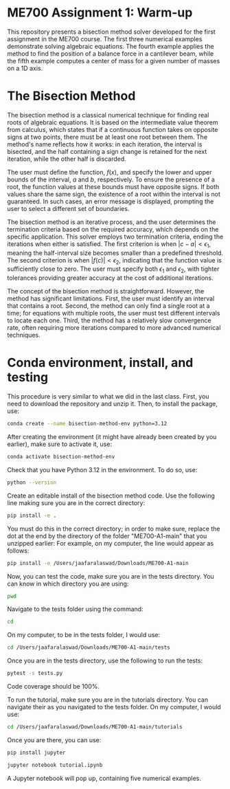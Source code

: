 # ME700 Assignment 1: Warm-up

This repository presents a bisection method solver developed for the first assignment in the ME700 course. The first three numerical examples demonstrate solving algebraic equations. The fourth example applies the method to find the position of a balance force in a cantilever beam, while the fifth example computes a center of mass for a given number of masses on a 1D axis.

# The Bisection Method

The bisection method is a classical numerical technique for finding real roots of algebraic equations. It is based on the intermediate value theorem from calculus, which states that if a continuous function takes on opposite signs at two points, there must be at least one root between them. The method's name reflects how it works: in each iteration, the interval is bisected, and the half containing a sign change is retained for the next iteration, while the other half is discarded.

The user must define the function, $f(x)$, and specify the lower and upper bounds of the interval, $a$ and $b$, respectively. To ensure the presence of a root, the function values at these bounds must have opposite signs. If both values share the same sign, the existence of a root within the interval is not guaranteed. In such cases, an error message is displayed, prompting the user to select a different set of boundaries.

The bisection method is an iterative process, and the user determines the termination criteria based on the required accuracy, which depends on the specific application. This solver employs two termination criteria, ending the iterations when either is satisfied. The first criterion is when $|c-a|< \epsilon_1$, meaning the half-interval size becomes smaller than a predefined threshold. The second criterion is when $|f(c)|< \epsilon_2$, indicating that the function value is sufficiently close to zero. The user must specify both $\epsilon_1$ and $\epsilon_2$, with tighter tolerances providing greater accuracy at the cost of additional iterations.

The concept of the bisection method is straightforward. However, the method has significant limitations. First, the user must identify an interval that contains a root.  Second, the method can only find a single root at a time; for equations with multiple roots, the user must test different intervals to locate each one. Third, the method has a relatively slow convergence rate, often requiring more iterations compared to more advanced numerical techniques.

# Conda environment, install, and testing

This procedure is very similar to what we did in the last class. First, you need to download the repository and unzip it. Then, to install the package, use:

```bash
conda create --name bisection-method-env python=3.12
```

After creating the environment (it might have already been created by you earlier), make sure to activate it, use:

```bash
conda activate bisection-method-env
```

Check that you have Python 3.12 in the environment. To do so, use:

```bash
python --version
```

Create an editable install of the bisection method code. Use the following line making sure you are in the correct directory:

```bash
pip install -e .
```

You must do this in the correct directory; in order to make sure, replace the dot at the end by the directory of the folder "ME700-A1-main" that you unzipped earlier: For example, on my computer, the line would appear as follows:

```bash
pip install -e /Users/jaafaralaswad/Downloads/ME700-A1-main
```

Now, you can test the code, make sure you are in the tests directory. You can know in which directory you are using:

```bash
pwd
```

Navigate to the tests folder using the command:

```bash
cd
```

On my computer, to be in the tests folder, I would use:

```bash
cd /Users/jaafaralaswad/Downloads/ME700-A1-main/tests
```


Once you are in the tests directory, use the following to run the tests:

```bash
pytest -s tests.py
```

Code coverage should be 100%.

To run the tutorial, make sure you are in the tutorials directory. You can navigate their as you navigated to the tests folder. On my computer, I would use:

```bash
cd /Users/jaafaralaswad/Downloads/ME700-A1-main/tutorials
```

Once you are there, you can use:

```bash
pip install jupyter
```

```bash
jupyter notebook tutorial.ipynb
```

A Jupyter notebook will pop up, containing five numerical examples.
